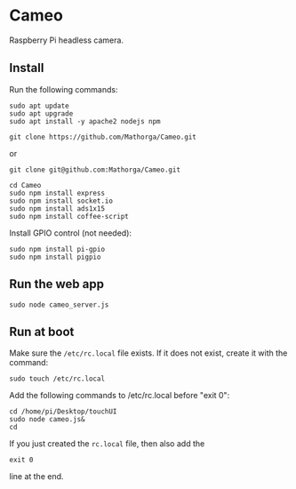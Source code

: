 # Cameo
Raspberry Pi headless camera.

## Install
Run the following commands:
```
sudo apt update
sudo apt upgrade
sudo apt install -y apache2 nodejs npm
```
```
git clone https://github.com/Mathorga/Cameo.git
```
or
```
git clone git@github.com:Mathorga/Cameo.git
```
```
cd Cameo
sudo npm install express
sudo npm install socket.io
sudo npm install ads1x15
sudo npm install coffee-script
```

Install GPIO control (not needed):
```
sudo npm install pi-gpio
sudo npm install pigpio
```

## Run the web app
```
sudo node cameo_server.js
```

## Run at boot
Make sure the ```/etc/rc.local``` file exists. If it does not exist, create it with the command:
```
sudo touch /etc/rc.local
```

Add the following commands to /etc/rc.local before "exit 0":

```
cd /home/pi/Desktop/touchUI
sudo node cameo.js&
cd
```

If you just created the ```rc.local``` file, then also add the
```
exit 0
```
line at the end.